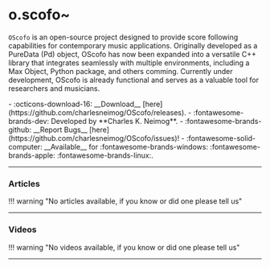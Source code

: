 # o.scofo~

`OScofo` is an open-source project designed to provide score following capabilities for contemporary music applications. Originally developed as a PureData (Pd) object, OScofo has now been expanded into a versatile C++ library that integrates seamlessly with multiple environments, including a Max Object, Python package, and others comming. Currently under development, OScofo is already functional and serves as a valuable tool for researchers and musicians.


<div class="grid cards" markdown>
- :octicons-download-16: __Download__ [here](https://github.com/charlesneimog/OScofo/releases). 
- :fontawesome-brands-dev: Developed by **Charles K. Neimog**.
- :fontawesome-brands-github: __Report Bugs__ [here](https://github.com/charlesneimog/OScofo/issues)!
- :fontawesome-solid-computer: __Available__ for :fontawesome-brands-windows: :fontawesome-brands-apple: :fontawesome-brands-linux:.
</div>

---
<h3>Articles</h3>

!!! warning "No articles available, if you know or did one please tell us"


---
<h3>Videos</h3>

!!! warning "No videos available, if you know or did one please tell us"


---
<script src="https://giscus.app/client.js"
        data-repo="charlesneimog/Awesome-Pd"
        data-repo-id="R_kgDOLaunFg"
        data-category="Announcements"
        data-category-id="DIC_kwDOLaunFs4CnXHy"
        data-mapping="title"
        data-strict="0"
        data-reactions-enabled="1"
        data-emit-metadata="0"
        data-input-position="bottom"
        data-theme="preferred_color_scheme"
        data-lang="en"
        crossorigin="anonymous"
        async>
</script>
